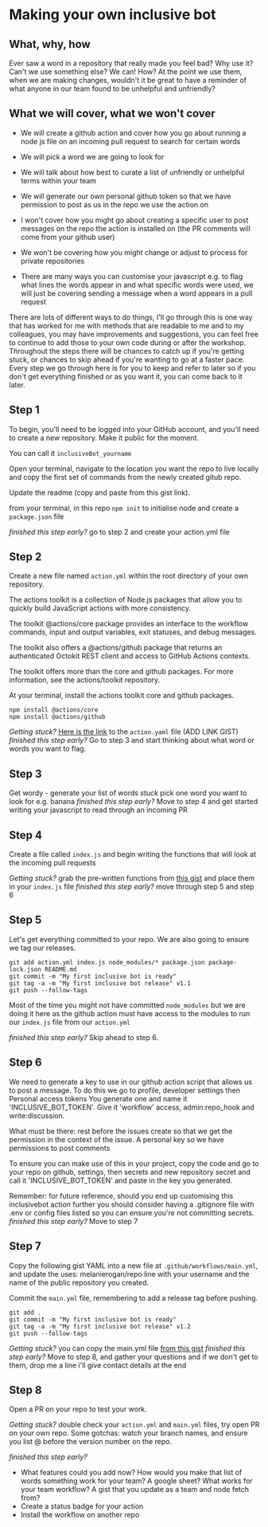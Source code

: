 # Making your own inclusive bot

## What, why, how
Ever saw a word in a repository that really made you feel bad? 
Why use it? Can't we use something else? We can!
How? At the point we use them, when we are making changes, wouldn't it be great to have a reminder of what anyone in our team found to be unhelpful and unfriendly?

## What we will cover, what we won't cover

- We will create a github action and cover how you go about running a node js file on an incoming pull request to search for certain words
- We will pick a word we are going to look for
- We will talk about how best to curate a list of unfriendly or unhelpful terms within your team
- We will generate our own personal github token so that we have permission to post as us in the repo we use the action on 

- I won't cover how you might go about creating a specific user to post messages on the repo the action is installed on (the PR comments will come from your github user)
- We won't be covering how you might change or adjust to process for private repositories
- There are many ways you can customise your javascript e.g. to flag what lines the words appear in and what specific words were used, we will just be covering sending a message when a word appears in a pull request

There are lots of different ways to do things, I'll go through this is one way that has worked for me with methods that are readable to me and to my colleagues, you may have improvements and suggestions, you can feel free to continue to add those to your own code during or after the workshop. Throughout the steps there will be chances to catch up if you're getting stuck, or chances to skip ahead if you're wanting to go at a faster pace. Every step we go through here is for you to keep and refer to later so if you don't get everything finished or as you want it, you can come back to it later.

## Step 1

To begin, you'll need to be logged into your GitHub account, and you'll need to create a new repository. Make it public for the moment.

You can call it `inclusiveBot_yourname`

Open your terminal, navigate to the location you want the repo to live locally and copy the first set of commands from the newly created gitub repo.

Update the readme (copy and paste from this gist link).

from your terminal, in this repo `npm init` to initialise node and create a `package.json` file

*finished this step early?* go to step 2 and create your action.yml file


## Step 2

Create a new file named `action.yml` within the root directory of your own repository.

The actions toolkit is a collection of Node.js packages that allow you to quickly build JavaScript actions with more consistency.

The toolkit @actions/core package provides an interface to the workflow commands, input and output variables, exit statuses, and debug messages.

The toolkit also offers a @actions/github package that returns an authenticated Octokit REST client and access to GitHub Actions contexts.

The toolkit offers more than the core and github packages. For more information, see the actions/toolkit repository.

At your terminal, install the actions toolkit core and github packages.

```
npm install @actions/core
npm install @actions/github
```

*Getting stuck?* [Here is the link](https://gist.github.com/melanierogan/0c324dfd3795a57f23c6e58fb1fdec4f) to the `action.yaml` file (ADD LINK GIST)
*finished this step early?* Go to step 3 and start thinking about what word or words you want to flag.


## Step 3
Get wordy - generate your list of words 
*stuck* pick one word you want to look for e.g. banana
*finished this step early?* Move to step 4 and get started writing your javascript to read through an incoming PR


## Step 4
Create a file called `index.js` and begin writing the functions that will look at the incoming pull requests

*Getting stuck?* grab the pre-written functions from [this gist](https://gist.github.com/melanierogan/03e2fb2983d80dee2bdec4870efd1af6) and place them in your `index.js` file
*finished this step early?* move through step 5 and step 6


## Step 5
Let's get everything committed to your repo. We are also going to ensure we tag our releases.

```
git add action.yml index.js node_modules/* package.json package-lock.json README.md
git commit -m "My first inclusive bot is ready"
git tag -a -m "My first inclusive bot release" v1.1
git push --follow-tags
```

Most of the time you might not have committed `node_modules` but we are doing it here as the github action must have access to the modules to run our `index.js` file from our `action.yml`

*finished this step early?* Skip ahead to step 6.


## Step 6
We need to generate a key to use in our github action script that allows us to post a message.
To do this we go to profile, developer settings then Personal access tokens
You generate one and name it 'INCLUSIVE_BOT_TOKEN'. Give it 'workflow' access, admin:repo_hook and write:discussion.

What must be there: rest before the issues create so that we get the permission in the context of the issue.
A personal key so we have permissions to post comments

To ensure you can make use of this in your project, copy the code and go to your repo on github, settings, then secrets and new repository secret and call it 'INCLUSIVE_BOT_TOKEN' and paste in the key you generated.

Remember: for future reference, should you end up customising this inclusivebot action further you should consider having a .gitignore file with .env or config files listed so you can ensure you're not committing secrets.
*finished this step early?* Move to step 7


## Step 7
Copy the following gist YAML into a new file at `.github/workflows/main.yml`, and update the uses: melanierogan/repo line with your username and the name of the public repository you created. 

Commit the `main.yml` file, remembering to add a release tag before pushing.

```
git add .
git commit -m "My first inclusive bot is ready"
git tag -a -m "My first inclusive bot release" v1.2
git push --follow-tags
```

*Getting stuck?* you can copy the main.yml file [from this gist](https://gist.github.com/melanierogan/293d156ac73941c6b2a598cba9149cd2)
*finished this step early?* Move to step 8, and gather your questions and if we don't get to them, drop me a line i'll give contact details at the end


## Step 8
Open a PR on your repo to test your work.

*Getting stuck?* double check your `action.yml` and `main.yml` files, try open PR on your own repo. Some gotchas: watch your branch names, and ensure you list @ before the version number on the repo.

*finished this step early?* 
- What features could you add now? How would you make that list of words something work for your team? A google sheet? What works for your team workflow? A gist that you update as a team and node fetch from? 
- Create a status badge for your action
- Install the workflow on another repo 
